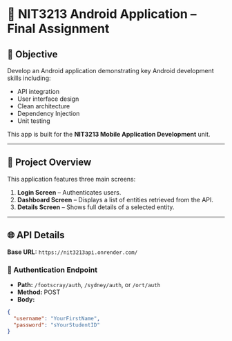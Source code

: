 # 📱 NIT3213 Android Application – Final Assignment

## 🎯 Objective

Develop an Android application demonstrating key Android development skills including:
- API integration
- User interface design
- Clean architecture
- Dependency Injection
- Unit testing

This app is built for the **NIT3213 Mobile Application Development** unit.

---

## 📘 Project Overview

This application features three main screens:

1. **Login Screen** – Authenticates users.
2. **Dashboard Screen** – Displays a list of entities retrieved from the API.
3. **Details Screen** – Shows full details of a selected entity.

---

## 🌐 API Details

**Base URL:** `https://nit3213api.onrender.com/`

### 🔐 Authentication Endpoint

- **Path:** `/footscray/auth`, `/sydney/auth`, or `/ort/auth`
- **Method:** POST  
- **Body:**
```json
{
  "username": "YourFirstName",
  "password": "sYourStudentID"
}

